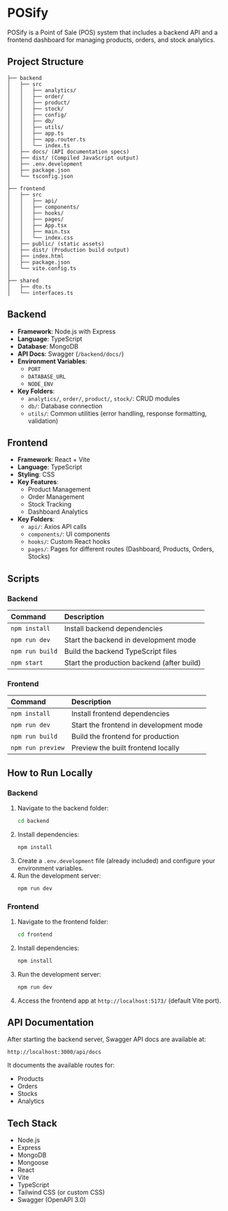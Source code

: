 # POSify

POSify is a Point of Sale (POS) system that includes a backend API and a frontend dashboard for managing products, orders, and stock analytics.

## Project Structure

```
├── backend
│   ├── src
│   │   ├── analytics/
│   │   ├── order/
│   │   ├── product/
│   │   ├── stock/
│   │   ├── config/
│   │   ├── db/
│   │   ├── utils/
│   │   ├── app.ts
│   │   ├── app.router.ts
│   │   └── index.ts
│   ├── docs/ (API documentation specs)
│   ├── dist/ (Compiled JavaScript output)
│   ├── .env.development
│   ├── package.json
│   └── tsconfig.json
│
├── frontend
│   ├── src
│   │   ├── api/
│   │   ├── components/
│   │   ├── hooks/
│   │   ├── pages/
│   │   ├── App.tsx
│   │   ├── main.tsx
│   │   └── index.css
│   ├── public/ (static assets)
│   ├── dist/ (Production build output)
│   ├── index.html
│   ├── package.json
│   └── vite.config.ts
│
├── shared
│   ├── dto.ts
│   └── interfaces.ts
```

## Backend

- **Framework**: Node.js with Express
- **Language**: TypeScript
- **Database**: MongoDB
- **API Docs**: Swagger (`/backend/docs/`)
- **Environment Variables**:
  - `PORT`
  - `DATABASE_URL`
  - `NODE_ENV`
- **Key Folders**:
  - `analytics/`, `order/`, `product/`, `stock/`: CRUD modules
  - `db/`: Database connection
  - `utils/`: Common utilities (error handling, response formatting, validation)

## Frontend

- **Framework**: React + Vite
- **Language**: TypeScript
- **Styling**: CSS
- **Key Features**:
  - Product Management
  - Order Management
  - Stock Tracking
  - Dashboard Analytics
- **Key Folders**:
  - `api/`: Axios API calls
  - `components/`: UI components
  - `hooks/`: Custom React hooks
  - `pages/`: Pages for different routes (Dashboard, Products, Orders, Stocks)

## Scripts

### Backend

| Command | Description |
| :--- | :--- |
| `npm install` | Install backend dependencies |
| `npm run dev` | Start the backend in development mode |
| `npm run build` | Build the backend TypeScript files |
| `npm start` | Start the production backend (after build) |

### Frontend

| Command | Description |
| :--- | :--- |
| `npm install` | Install frontend dependencies |
| `npm run dev` | Start the frontend in development mode |
| `npm run build` | Build the frontend for production |
| `npm run preview` | Preview the built frontend locally |

## How to Run Locally

### Backend

1. Navigate to the backend folder:
   ```bash
   cd backend
   ```
2. Install dependencies:
   ```bash
   npm install
   ```
3. Create a `.env.development` file (already included) and configure your environment variables.
4. Run the development server:
   ```bash
   npm run dev
   ```

### Frontend

1. Navigate to the frontend folder:
   ```bash
   cd frontend
   ```
2. Install dependencies:
   ```bash
   npm install
   ```
3. Run the development server:
   ```bash
   npm run dev
   ```
4. Access the frontend app at `http://localhost:5173/` (default Vite port).

## API Documentation

After starting the backend server, Swagger API docs are available at:

```
http://localhost:3000/api/docs
```

It documents the available routes for:
- Products
- Orders
- Stocks
- Analytics

## Tech Stack

- Node.js
- Express
- MongoDB
- Mongoose
- React
- Vite
- TypeScript
- Tailwind CSS (or custom CSS)
- Swagger (OpenAPI 3.0)
